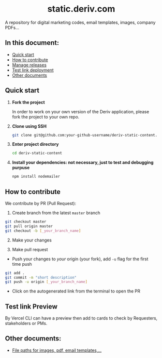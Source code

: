 <h1 align="center"> static.deriv.com </h1>

A repository for digital marketing codes, email templates, images, company PDFs...

## In this document:
- [Quick start](#quick-start)
- [How to contribute](#how-to-contribute)
- [Manage releases](#manage-releases)
- [Test link deployment](#test-link-deployment)
- [Other documents](#other-docs)

## Quick start
1. **Fork the project**

    In order to work on your own version of the Deriv application, please fork the project to your own repo.

2. **Clone using SSH**

    ```sh
    git clone git@github.com:your-github-username/deriv-static-content.git
    ```

3. **Enter project directory**

    ```sh
    cd deriv-static-content
    ```

4. **Install your dependencies: not necessary, just to test and debugging purpuse**

    ```sh
    npm install nodemailer
    ```

## How to contribute
We contribute by PR (Pull Request):

1. Create branch from the latest `master` branch
```sh
git checkout master
git pull origin master
git checkout -b [_your_branch_name]
```

2. Make your changes

3. Make pull request

- Push your changes to *your* origin (your fork), add `-u` flag for the first time push

```sh
git add . 
git commit -m "short description"  
git push -u origin [_your_branch_name]
```

- Click on the autogenerated link from the terminal to open the PR

## Test link Preview
By Vercel CLI can have a preview then add to cards to check by Requesters, stakeholders or PMs.

## Other documents:
- [File paths for images, pdf, email templates,...](https://github.com/binary-com/deriv-static-content/blob/master/doc/file-structure.md)
